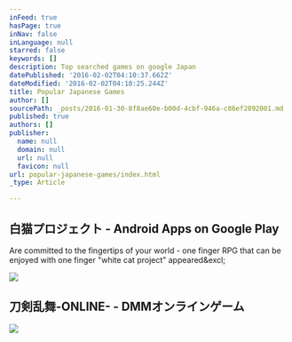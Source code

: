 ```yaml
---
inFeed: true
hasPage: true
inNav: false
inLanguage: null
starred: false
keywords: []
description: Top searched games on google Japan
datePublished: '2016-02-02T04:10:37.662Z'
dateModified: '2016-02-02T04:10:25.244Z'
title: Popular Japanese Games
author: []
sourcePath: _posts/2016-01-30-8f8ae60e-b00d-4cbf-946a-c86ef2892001.md
published: true
authors: []
publisher:
  name: null
  domain: null
  url: null
  favicon: null
url: popular-japanese-games/index.html
_type: Article

---
```

<article style=""><h1>白猫プロジェクト - Android Apps on Google Play</h1><p>Are committed to the fingertips of your world - one finger RPG that can be enjoyed with one finger "white cat project" appeared&amp;excl;</p><img src="https://i.ytimg.com/vi/6Oq--A6NTkI/hqdefault.jpg" /></article>

<article style=""><h1>刀剣乱舞-ONLINE- - DMMオンラインゲーム</h1><img src="http://p.dmm.com/p/lp/game/toukenranbu_g/001/pic_content03.jpg" /></article>